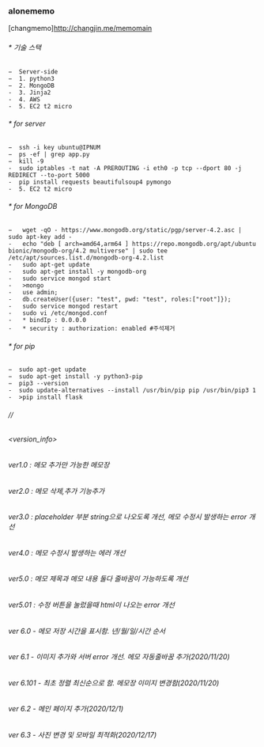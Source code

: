 ### alonememo
[changmemo]<http://changjin.me/memomain>

###### * 기술 스택
    −  Server-side
    −  1. python3
    −  2. MongoDB
    -  3. Jinja2
    -  4. AWS
    -  5. EC2 t2 micro
    
###### * for server
    −  ssh -i key ubuntu@IPNUM
    −  ps -ef | grep app.py
    −  kill -9
    -  sudo iptables -t nat -A PREROUTING -i eth0 -p tcp --dport 80 -j REDIRECT --to-port 5000
    -  pip install requests beautifulsoup4 pymongo
    -  5. EC2 t2 micro   
###### * for MongoDB
    −   wget -qO - https://www.mongodb.org/static/pgp/server-4.2.asc | sudo apt-key add -
    -   echo "deb [ arch=amd64,arm64 ] https://repo.mongodb.org/apt/ubuntu bionic/mongodb-org/4.2 multiverse" | sudo tee /etc/apt/sources.list.d/mongodb-org-4.2.list
    -   sudo apt-get update
    -   sudo apt-get install -y mongodb-org
    -   sudo service mongod start
    -   >mongo
    -   use admin;
    -   db.createUser({user: "test", pwd: "test", roles:["root"]});
    -   sudo service mongod restart
    -   sudo vi /etc/mongod.conf
    -   * bindIp : 0.0.0.0
    -   * security : authorization: enabled #주석제거
    
###### * for pip
    −  sudo apt-get update
    −  sudo apt-get install -y python3-pip
    −  pip3 --version
    -  sudo update-alternatives --install /usr/bin/pip pip /usr/bin/pip3 1
    -  >pip install flask
   

###### //
###### <version_info>
###### ver1.0 : 메모 추가만 가능한 메모장
###### ver2.0 : 메모 삭제,추가 기능추가
###### ver3.0 : placeholder 부분 string으로 나오도록 개선, 메모 수정시 발생하는 error 개선
###### ver4.0 : 메모 수정시 발생하는 에러 개선
###### ver5.0 : 메모 제목과 메모 내용 둘다 줄바꿈이 가능하도록 개선
###### ver5.01 : 수정 버튼을 눌렀을때 html이 나오는 error 개선
###### ver 6.0 - 메모 저장 시간을 표시함. 년/월/일/시간 순서
###### ver 6.1 - 이미지 추가와 서버 error 개선. 메모 자동줄바꿈 추가(2020/11/20)
###### ver 6.101 - 최초 정렬 최신순으로 함. 메모장 이미지 변경함(2020/11/20)
###### ver 6.2 - 메인 페이지 추가(2020/12/1)
###### ver 6.3 - 사진 변경 및 모바일 최적화(2020/12/17)
